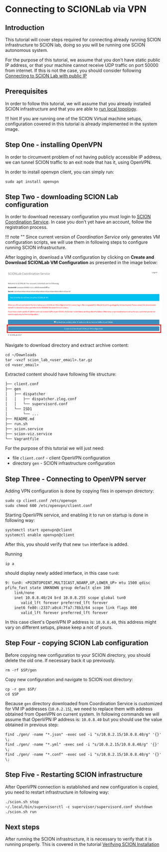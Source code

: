 # Connecting to SCIONLab via VPN

## Introduction

This tutorial will cover steps required for connecting already running SCION infrastructure to SCION lab, doing so you will be running one SCION autonomous system. 

For the purpose of this tutorial, we assume that you don't have static public IP address, or that your machine cannot receive UDP traffic on port 50000 from internet. If this is not the case, you should consider following [Connecting to SCION Lab with public IP](/general_scion_configuration/public_ip)

## Prerequisites

In order to follow this tutorial, we will assume that you already installed SCION infrastructure and that you are able to [run local topology](/general_scion_configuration/local_top).

!!! hint
    If you are running one of the SCION Virtual machine setups, configuration covered in this tutorial is already implemented in the system image. 

## Step One - installing OpenVPN

In order to circumvent problem of not having publicly accessible IP address, we can tunnel SCION traffic to an exit node that has it, using OpenVPN.

In order to install openvpn client, you can simply run:

```shell
sudo apt install openvpn
```

## Step Two - downloading SCION Lab configuration

In order to download necessary configuration you must login to [SCION Coordination Service](https://coord.scionproto.net/#/login). In case you don't yet have an account, follow the registration process.

!!! note ""
    Since current version of *Coordination Service* only generates VM configuration scripts, we will use them in following steps to configure running SCION infrastructure.

After logging in, download a VM configuration by clicking on **Create and Download SCIONLab VM Configuration** as presented in the image below:

![SCIONLab download page](/images/scionlab_download_vm_openvpn_setup.png)

Navigate to download directory and extract archive content:

```shell
cd ~/Downloads
tar -vxzf scion_lab_<user_email>.tar.gz
cd <user_email>
```

Extracted content should have following file structure:

```
├── client.conf
├── gen
│   ├── dispatcher
│   │   ├── dispatcher.zlog.conf
│   │   └── supervisord.conf
│   └── ISD1
│       └── ...
├── README.md
├── run.sh
├── scion.service
├── scion-viz.service
└── Vagrantfile

```

For the purpose of this tutorial we will just need:

- file `client.conf` - client OpenVPN configuration
- directory `gen` - SCION infrastructure configuration

## Step Three - Connecting to OpenVPN server

Adding VPN configuration is done by copying files in openvpn directory:

```shell
sudo cp client.conf /etc/openvpn
sudo chmod 600 /etc/openvpn/client.conf
```

Starting OpenVPN service, and enabling it to run on startup is done in following way:

```shell
systemctl start openvpn@client
systemctl enable openvpn@client
```

After this, you should verify that new `tun` interface is added. 

Running 

```shell
ip a
```

should display newly added interface, in this case `tun0`:

```
9: tun0: <POINTOPOINT,MULTICAST,NOARP,UP,LOWER_UP> mtu 1500 qdisc pfifo_fast state UNKNOWN group default qlen 100
    link/none 
    inet 10.0.8.40/24 brd 10.0.8.255 scope global tun0
       valid_lft forever preferred_lft forever
    inet6 fe80::2337:a0c4:7fa7:78b3/64 scope link flags 800 
       valid_lft forever preferred_lft forever
```

In this case client's OpenVPN IP address is: `10.0.8.40`, this address might vary on different setups, please keep a not of yours.

## Step Four - copying SCION Lab configuration

Before copying new configuration to your SCION directory, you should delete the old one. If necessary back it up previously.

```shell
rm -rf $SP/gen
```

Copy new configuration and navigate to SCION root directory:

```shell
cp -r gen $SP/
cd $SP
```

Because `gen` directory downloaded from Coordination Service is customized for VM IP addresses (`10.0.2.15`), we need to replace them with address obtained from OpenVPN on current system. In following commands we will assume that OpenVPN IP address is: `10.0.8.40` but you should use the value obtained in previous step:

```shell
find ./gen/ -name "*.json" -exec sed -i "s/10.0.2.15/10.0.8.40/g" '{}' \;
find ./gen/ -name "*.yml" -exec sed -i "s/10.0.2.15/10.0.8.40/g" '{}' \;
find ./gen/ -name "*.conf" -exec sed -i "s/10.0.2.15/10.0.8.40/g" '{}' \;
```

## Step Five - Restarting SCION infrastructure

After OpenVPN connection is established and new configuration is copied, you need to restart infrastructure in following way:

```shell
./scion.sh stop
~/.local/bin/supervisorctl -c supervisor/supervisord.conf shutdown
./scion.sh run
```

## Next steps

After running the SCION infrastructure, it is necessary to verify that it is running properly. This is covered in the tutorial [Verifying SCION Installation](/general_scion_configuration/verifying_scion_installation)